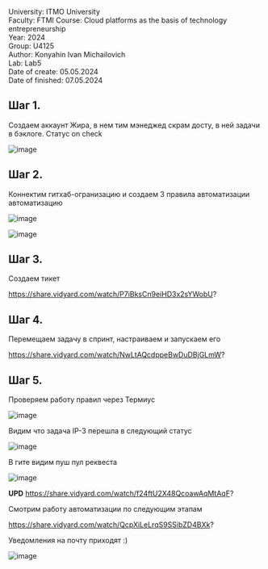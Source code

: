 University: ITMO University \
Faculty: FTMI Course: Cloud platforms as the basis of technology entrepreneurship \
Year: 2024 \
Group: U4125\
Author: Konyahin Ivan Michailovich\
Lab: Lab5 \
Date of create: 05.05.2024 \
Date of finished: 07.05.2024

## Шаг 1.

Создаем аккаунт Жира, в нем тим мэнеджед скрам досту, в ней задачи в бэклоге. Статус on check 

![image](https://github.com/imkonyahin/2023_2024-cloud-platforms-as-the-basis-of-technology-entrepreneurship-u4125-konyahin_i_m/assets/167180041/557118af-a01f-4a68-bb9e-058869bd7cd4)

## Шаг 2. 
Коннектим гитхаб-огранизацию и создаем 3 правила автоматизации автоматизацию

![image](https://github.com/imkonyahin/2023_2024-cloud-platforms-as-the-basis-of-technology-entrepreneurship-u4125-konyahin_i_m/assets/167180041/e962ebae-6f17-4b91-8c95-1ae84386b522)

![image](https://github.com/imkonyahin/2023_2024-cloud-platforms-as-the-basis-of-technology-entrepreneurship-u4125-konyahin_i_m/assets/167180041/ce87c876-eeab-41bc-91c1-ddbee448ed9c)

## Шаг 3.
Создаем тикет

https://share.vidyard.com/watch/P7iBksCn9eiHD3x2sYWobU?

## Шаг 4.
Перемещаем задачу в спринт, настраиваем и запускаем его

https://share.vidyard.com/watch/NwLtAQcdppeBwDuDBjGLmW?

## Шаг 5.
Проверяем работу правил через Термиус

![image](https://github.com/imkonyahin/2023_2024-cloud-platforms-as-the-basis-of-technology-entrepreneurship-u4125-konyahin_i_m/assets/167180041/642b46e8-1ecf-42f8-a573-7e0bbf236857)

Видим что задача IP-3 перешла в следующий статус

![image](https://github.com/imkonyahin/2023_2024-cloud-platforms-as-the-basis-of-technology-entrepreneurship-u4125-konyahin_i_m/assets/167180041/79791f7b-da5f-4ce7-bad4-e4e3d8065763)

В гите видим пуш пул реквеста

![image](https://github.com/imkonyahin/2023_2024-cloud-platforms-as-the-basis-of-technology-entrepreneurship-u4125-konyahin_i_m/assets/167180041/37c30cd4-7d10-46b3-8c0f-a86e1a027f09)

**UPD**
https://share.vidyard.com/watch/f24ftU2X48QcoawAqMtAqF? 

Смотрим работу автоматизации по следующим этапам 

https://share.vidyard.com/watch/QcpXiLeLrqS9SSibZD4BXk? 

Уведомления на почту приходят :)

![image](https://github.com/imkonyahin/2023_2024-cloud-platforms-as-the-basis-of-technology-entrepreneurship-u4125-konyahin_i_m/assets/167180041/a3df647b-2f05-4c16-9f3b-83d642d46a67)


